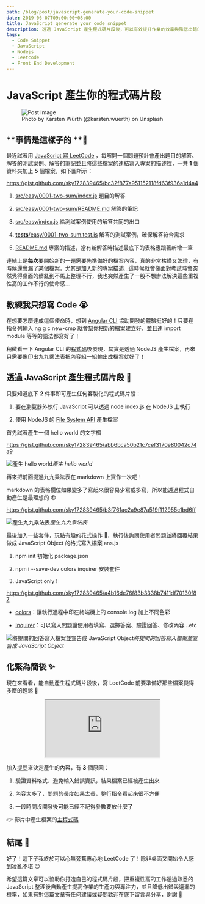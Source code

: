 ```yaml
---
path: /blog/post/javascript-generate-your-code-snippet
date: 2019-06-07T09:00:00+08:00
title: JavaScript generate your code snippet
description: 透過 JavaScript 產生程式碼片段後，可以有效提升作業的效率與降低出錯的機率 🤖
tags: 
  - Code Snippet
  - JavaScript
  - Nodejs
  - Leetcode
  - Front End Development
---
```

# JavaScript 產生你的程式碼片段

<figure>
  <img src="https://images.unsplash.com/photo-1466629437334-b4f6603563c5?ixlib=rb-1.2.1&ixid=eyJhcHBfaWQiOjEyMDd9&auto=format&fit=crop&w=2857&q=80" alt="Post Image"/>
  <figcaption>Photo by Karsten Würth (@karsten.wuerth) on Unsplash</figcaption>
</figure>

## **事情是這樣子的 **🧐

最近試著用 [JavaScript 寫 LeetCode](https://github.com/sky172839465/leetcode-in-js) ，每解開一個問題預計會產出題目的解答、解答的測試案例、解答的筆記並且將這些檔案的連結寫入專案的描述裡，一共 **1** 個資料夾加上 **5** 個檔案，如下圖所示：

https://gist.github.com/sky172839465/bc32f877a951152118fd63f936a1d4a4

1. [src/easy/0001-two-sum/index.js](https://github.com/sky172839465/leetcode-in-js/blob/demo/src/easy/0001-two-sum/index.js) 題目的解答

1. [src/easy/0001-two-sum/README.md](https://github.com/sky172839465/leetcode-in-js/blob/demo/src/easy/0001-two-sum/README.md) 解答的筆記

1. [src/easy/index.js](https://github.com/sky172839465/leetcode-in-js/blob/demo/src/easy/index.js) 給測試案例使用的解答共同的出口

1. [__tests__/easy/0001-two-sum.test.js](https://github.com/sky172839465/leetcode-in-js/blob/demo/__tests__/easy/0001-two-sum.test.js) 解答的測試案例，確保解答符合需求

1. [README.md](https://github.com/sky172839465/leetcode-in-js/blob/demo/README.md) 專案的描述，當有新解答時描述最底下的表格應跟著新增一筆

連結上是**每次**要開始新的一題需要先準備好的檔案內容，真的非常枯燥又繁瑣，有時候還會漏了某個檔案，尤其是加入新的專案描述…這時候就會像面對考試時會突然覺得桌面的髒亂到不馬上整理不行，我也突然產生了一股不想辦法解決這些重複性高的工作不行的使命感…

## 教練我只想寫 Code 😭

在想要怎麼達成這個使命時，想到 [Angular CLI](https://cli.angular.io/) 協助開發的體驗挺好的！只要在指令列輸入 ng g c new-cmp 就會幫你把新的檔案建立好，並且連 import module 等等的語法都寫好了！

稍微看一下 Angular CLI 的[程式碼](https://github.com/angular/angular-cli/blob/db344641f428105c007cf1a45c41673ecdf240bf/scripts/templates.ts#L27)後發現，其實是透過 NodeJS 產生檔案，再來只需要像印出九九乘法表把內容組一組輸出成檔案就好了！

## 透過 JavaScript 產生程式碼片段 🤩

只要知道底下 **2** 件事即可產生任何客製化的程式碼片段：

1. 要在瀏覽器外執行 JavaScript 可以透過 node index.js 在 NodeJS 上執行

1. 使用 NodeJS 的 [File System API](https://nodejs.org/api/fs.html) 產生檔案

首先試著產生一個 hello world 的文字檔

https://gist.github.com/sky172839465/abb6bca50b21c7cef3170e80042c74a9

![產生 hello world](https://cdn-images-1.medium.com/max/2400/1*V88sV8GEPA6eiXSg9P3_Lw.gif)*產生 hello world*

再來把前面提過九九乘法表在 markdown 上實作一次吧！

markdown 的表格欄位如果變多了寫起來很容易少寫或多寫，所以能透過程式自動產生是最理想的 😍

https://gist.github.com/sky172839465/b3f761ac2a9e87a519f112955c1bd6ff

![產生九九乘法表](https://cdn-images-1.medium.com/max/2400/1*S60hGT8tPP85etefvxtLAQ.gif)*產生九九乘法表*

最後加入一些套件，玩點有趣的花式操作 🌈，執行後詢問使用者問題並將回覆結果做成 JavaScript Object 的格式寫入檔案 ans.js

1. npm init 初始化 package.json

1. npm i --save-dev colors inquirer 安裝套件

1. JavaScript only !

https://gist.github.com/sky172839465/a4b16de76f83b3338b7411df70130f87

* [colors](https://github.com/Marak/colors.js)：讓執行過程中印在終端機上的 console.log 加上不同色彩

* [Inquirer](https://github.com/SBoudrias/Inquirer.js/)：可以寫入問題讓使用者填寫、選擇答案、驗證回答、修改內容…etc

![將提問的回答寫入檔案並宣告成 JavaScript Object](https://cdn-images-1.medium.com/max/2400/1*jM7ZD1r3ZxAct-d8D_7lRw.gif)*將提問的回答寫入檔案並宣告成 JavaScript Object*

## 化繁為簡後 ✨

現在來看看，能自動產生程式碼片段後，寫 LeetCode 前要準備好那些檔案變得多麽的輕鬆 🎉

<center>
  <iframe class="iframe" src="https://www.youtube.com/embed/j5XeZQNUx2E" allowfullscreen></iframe>
</center>

加入[提問](https://github.com/SBoudrias/Inquirer.js)來決定產生的內容，有 **3** 個原因：

1. 驗證資料格式、避免輸入錯誤資訊，結果檔案已經被產生出來

1. 內容太多了，問題的長度如果太長，整行指令看起來很不方便

1. 一段時間沒開發後可能已經不記得參數要放什麼了

👉 影片中產生檔案的[主程式碼](https://github.com/sky172839465/leetcode-in-js/blob/master/generator/solution/index.js)

## 結尾 🏁

好了！這下子我終於可以心無旁騖專心地 LeetCode 了！除非桌面又開始令人感到凌亂不堪 😏

希望這篇文章可以協助你打造自己的程式碼片段，把重複性高的工作透過熟悉的 JavaScript 整理後自動產生提高作業的生產力與專注力，並且降低出錯與遺漏的機率，如果有對這篇文章有任何建議或疑問歡迎在底下留言與分享，謝謝 🙌
